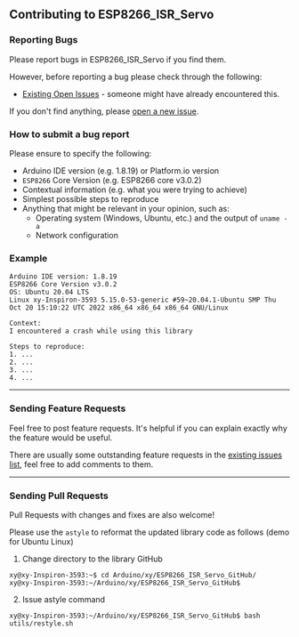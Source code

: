 ## Contributing to ESP8266_ISR_Servo

### Reporting Bugs

Please report bugs in ESP8266_ISR_Servo if you find them.

However, before reporting a bug please check through the following:

* [Existing Open Issues](https://github.com/khoih-prog/ESP8266_ISR_Servo/issues) - someone might have already encountered this.

If you don't find anything, please [open a new issue](https://github.com/khoih-prog/ESP8266_ISR_Servo/issues/new).

### How to submit a bug report

Please ensure to specify the following:

* Arduino IDE version (e.g. 1.8.19) or Platform.io version
* `ESP8266` Core Version (e.g. ESP8266 core v3.0.2)
* Contextual information (e.g. what you were trying to achieve)
* Simplest possible steps to reproduce
* Anything that might be relevant in your opinion, such as:
  * Operating system (Windows, Ubuntu, etc.) and the output of `uname -a`
  * Network configuration


### Example

```
Arduino IDE version: 1.8.19
ESP8266 Core Version v3.0.2
OS: Ubuntu 20.04 LTS
Linux xy-Inspiron-3593 5.15.0-53-generic #59~20.04.1-Ubuntu SMP Thu Oct 20 15:10:22 UTC 2022 x86_64 x86_64 x86_64 GNU/Linux

Context:
I encountered a crash while using this library

Steps to reproduce:
1. ...
2. ...
3. ...
4. ...
```

---

### Sending Feature Requests

Feel free to post feature requests. It's helpful if you can explain exactly why the feature would be useful.

There are usually some outstanding feature requests in the [existing issues list](https://github.com/khoih-prog/ESP8266_ISR_Servo/issues?q=is%3Aopen+is%3Aissue+label%3Aenhancement), feel free to add comments to them.

---

### Sending Pull Requests

Pull Requests with changes and fixes are also welcome!

Please use the `astyle` to reformat the updated library code as follows (demo for Ubuntu Linux)

1. Change directory to the library GitHub

```
xy@xy-Inspiron-3593:~$ cd Arduino/xy/ESP8266_ISR_Servo_GitHub/
xy@xy-Inspiron-3593:~/Arduino/xy/ESP8266_ISR_Servo_GitHub$
```

2. Issue astyle command

```
xy@xy-Inspiron-3593:~/Arduino/xy/ESP8266_ISR_Servo_GitHub$ bash utils/restyle.sh
```


